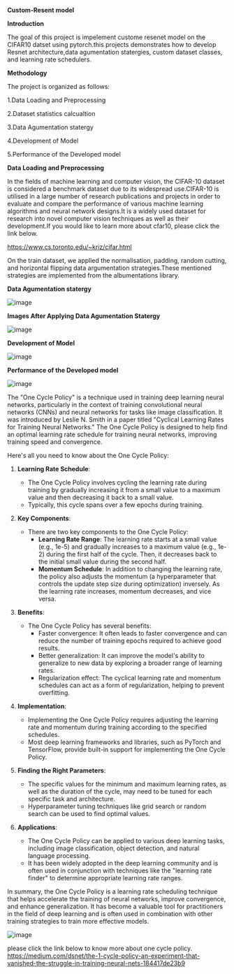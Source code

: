 **Custom-Resent model**

**Introduction**

The goal of this project is impelement custome resenet model on the CIFAR10 datset using pytorch.this projects demonstrates how to develop Resnet architecture,data agumentation statergies, custom dataset classes, and learning rate schedulers.

**Methodology**

 The project is organized as follows: 
 
 1.Data Loading and Preprocessing

 2.Dataset statistics calcualtion

 3.Data Agumentation statergy 

 4.Development of Model
 
 5.Performance of the Developed model

 **Data Loading and Preprocessing**

 In the fields of machine learning and computer vision, the CIFAR-10 dataset is considered a benchmark dataset due to its widespread use.CIFAR-10 is utilised in a large number of research publications and projects in order to evaluate and compare the performance of various machine learning algorithms and neural network designs.It is a widely used dataset for research into novel computer vision techniques as well as their development.If you would like to learn more about cfar10, please click the link below.

  https://www.cs.toronto.edu/~kriz/cifar.html

On the train dataset, we applied the normalisation, padding, random cutting, and horizontal flipping data argumentation strategies.These mentioned strategies are implemented from the albumentations library.

 **Data Agumentation statergy**
 
 ![image](https://github.com/kiran-pyt/Custom-Resnet/assets/120393460/32351e32-df4a-46c9-a520-c3a091af8c96)

  **Images After Applying Data Agumentation Statergy**

 ![image](https://github.com/kiran-pyt/Custom-Resnet/assets/120393460/53654f63-b443-449d-92d9-6371b9f0b597)

 **Development of Model**

 ![image](https://github.com/kiran-pyt/Custom-Resnet/assets/120393460/43564cfc-8895-4e6d-b9f0-afe12cb14a29)

 **Performance of the Developed model**

 ![image](https://github.com/kiran-pyt/Custom-Resnet/assets/120393460/2b567532-2812-4068-92d0-97cb948841be)



 The "One Cycle Policy" is a technique used in training deep learning neural networks, particularly in the context of training convolutional neural networks (CNNs) and neural networks for tasks like image classification. It was introduced by Leslie N. Smith in a paper titled "Cyclical Learning Rates for Training Neural Networks." The One Cycle Policy is designed to help find an optimal learning rate schedule for training neural networks, improving training speed and convergence.

Here's all you need to know about the One Cycle Policy:

1. **Learning Rate Schedule**:
   - The One Cycle Policy involves cycling the learning rate during training by gradually increasing it from a small value to a maximum value and then decreasing it back to a small value.
   - Typically, this cycle spans over a few epochs during training.

2. **Key Components**:
   - There are two key components to the One Cycle Policy:
     - **Learning Rate Range**: The learning rate starts at a small value (e.g., 1e-5) and gradually increases to a maximum value (e.g., 1e-2) during the first half of the cycle. Then, it decreases back to the initial small value during the second half.
     - **Momentum Schedule**: In addition to changing the learning rate, the policy also adjusts the momentum (a hyperparameter that controls the update step size during optimization) inversely. As the learning rate increases, momentum decreases, and vice versa.

3. **Benefits**:
   - The One Cycle Policy has several benefits:
     - Faster convergence: It often leads to faster convergence and can reduce the number of training epochs required to achieve good results.
     - Better generalization: It can improve the model's ability to generalize to new data by exploring a broader range of learning rates.
     - Regularization effect: The cyclical learning rate and momentum schedules can act as a form of regularization, helping to prevent overfitting.

4. **Implementation**:
   - Implementing the One Cycle Policy requires adjusting the learning rate and momentum during training according to the specified schedules.
   - Most deep learning frameworks and libraries, such as PyTorch and TensorFlow, provide built-in support for implementing the One Cycle Policy.

5. **Finding the Right Parameters**:
   - The specific values for the minimum and maximum learning rates, as well as the duration of the cycle, may need to be tuned for each specific task and architecture.
   - Hyperparameter tuning techniques like grid search or random search can be used to find optimal values.

6. **Applications**:
   - The One Cycle Policy can be applied to various deep learning tasks, including image classification, object detection, and natural language processing.
   - It has been widely adopted in the deep learning community and is often used in conjunction with techniques like the "learning rate finder" to determine appropriate learning rate ranges.

In summary, the One Cycle Policy is a learning rate scheduling technique that helps accelerate the training of neural networks, improve convergence, and enhance generalization. It has become a valuable tool for practitioners in the field of deep learning and is often used in combination with other training strategies to train more effective models.

![image](https://github.com/kiran-pyt/Custom-Resnet/assets/120393460/a4388a83-f3d9-4c34-bb4b-0c0283e207d4)

please click the link below to know more about one cycle policy.
https://medium.com/dsnet/the-1-cycle-policy-an-experiment-that-vanished-the-struggle-in-training-neural-nets-184417de23b9




 



            

          










 





